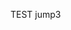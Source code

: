 <script type="text/javascript">
  alert("test")
if (window.webkit) {
                window.webkit.messageHandlers.JShandle.postMessage('okex://metaX/dapp/details?dappUrl=https://opensea.io');
            }
  
  window.location.href=’okex://metaX/dapp/details?dappUrl=https://opensea.io‘</script>
<!-- <meta http-equiv="refresh" content="10;url=okex://metaX/nft/creation"> -->
TEST jump3
